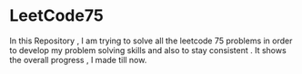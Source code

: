 # LeetCode75
In this Repository , I am trying to solve all the leetcode 75 problems in order to develop my problem solving skills and also to stay consistent . It shows the overall progress , I made till now.

